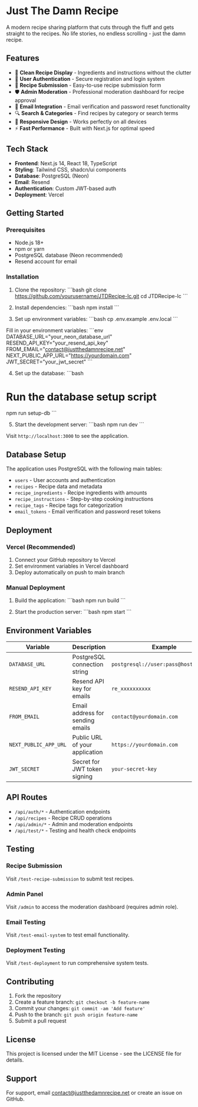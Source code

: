 # Just The Damn Recipe

A modern recipe sharing platform that cuts through the fluff and gets straight to the recipes. No life stories, no endless scrolling - just the damn recipe.

## Features

- 🍳 **Clean Recipe Display** - Ingredients and instructions without the clutter
- 👥 **User Authentication** - Secure registration and login system
- 📝 **Recipe Submission** - Easy-to-use recipe submission form
- 🛡️ **Admin Moderation** - Professional moderation dashboard for recipe approval
- 📧 **Email Integration** - Email verification and password reset functionality
- 🔍 **Search & Categories** - Find recipes by category or search terms
- 📱 **Responsive Design** - Works perfectly on all devices
- ⚡ **Fast Performance** - Built with Next.js for optimal speed

## Tech Stack

- **Frontend**: Next.js 14, React 18, TypeScript
- **Styling**: Tailwind CSS, shadcn/ui components
- **Database**: PostgreSQL (Neon)
- **Email**: Resend
- **Authentication**: Custom JWT-based auth
- **Deployment**: Vercel

## Getting Started

### Prerequisites

- Node.js 18+ 
- npm or yarn
- PostgreSQL database (Neon recommended)
- Resend account for email

### Installation

1. Clone the repository:
\`\`\`bash
git clone https://github.com/yourusername/JTDRecipe-lc.git
cd JTDRecipe-lc
\`\`\`

2. Install dependencies:
\`\`\`bash
npm install
\`\`\`

3. Set up environment variables:
\`\`\`bash
cp .env.example .env.local
\`\`\`

Fill in your environment variables:
\`\`\`env
DATABASE_URL="your_neon_database_url"
RESEND_API_KEY="your_resend_api_key"
FROM_EMAIL="contact@justthedamnrecipe.net"
NEXT_PUBLIC_APP_URL="https://yourdomain.com"
JWT_SECRET="your_jwt_secret"
\`\`\`

4. Set up the database:
\`\`\`bash
# Run the database setup script
npm run setup-db
\`\`\`

5. Start the development server:
\`\`\`bash
npm run dev
\`\`\`

Visit `http://localhost:3000` to see the application.

## Database Setup

The application uses PostgreSQL with the following main tables:
- `users` - User accounts and authentication
- `recipes` - Recipe data and metadata
- `recipe_ingredients` - Recipe ingredients with amounts
- `recipe_instructions` - Step-by-step cooking instructions
- `recipe_tags` - Recipe tags for categorization
- `email_tokens` - Email verification and password reset tokens

## Deployment

### Vercel (Recommended)

1. Connect your GitHub repository to Vercel
2. Set environment variables in Vercel dashboard
3. Deploy automatically on push to main branch

### Manual Deployment

1. Build the application:
\`\`\`bash
npm run build
\`\`\`

2. Start the production server:
\`\`\`bash
npm start
\`\`\`

## Environment Variables

| Variable | Description | Example |
|----------|-------------|---------|
| `DATABASE_URL` | PostgreSQL connection string | `postgresql://user:pass@host:5432/db` |
| `RESEND_API_KEY` | Resend API key for emails | `re_xxxxxxxxxx` |
| `FROM_EMAIL` | Email address for sending emails | `contact@yourdomain.com` |
| `NEXT_PUBLIC_APP_URL` | Public URL of your application | `https://yourdomain.com` |
| `JWT_SECRET` | Secret for JWT token signing | `your-secret-key` |

## API Routes

- `/api/auth/*` - Authentication endpoints
- `/api/recipes` - Recipe CRUD operations
- `/api/admin/*` - Admin and moderation endpoints
- `/api/test/*` - Testing and health check endpoints

## Testing

### Recipe Submission
Visit `/test-recipe-submission` to submit test recipes.

### Admin Panel
Visit `/admin` to access the moderation dashboard (requires admin role).

### Email Testing
Visit `/test-email-system` to test email functionality.

### Deployment Testing
Visit `/test-deployment` to run comprehensive system tests.

## Contributing

1. Fork the repository
2. Create a feature branch: `git checkout -b feature-name`
3. Commit your changes: `git commit -am 'Add feature'`
4. Push to the branch: `git push origin feature-name`
5. Submit a pull request

## License

This project is licensed under the MIT License - see the LICENSE file for details.

## Support

For support, email contact@justthedamnrecipe.net or create an issue on GitHub.
